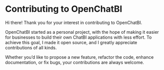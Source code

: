 # Contributing to OpenChatBI
Hi there! Thank you for your interest in contributing to OpenChatBI.

OpenChatBI started as a personal project, with the hope of making it easier for businesses to build their own ChatBI applications with less effort. To achieve this goal, I made it open source, and I greatly appreciate contributions of all kinds.

Whether you’d like to propose a new feature, refactor the code, enhance documentation, or fix bugs, your contributions are always welcome.
